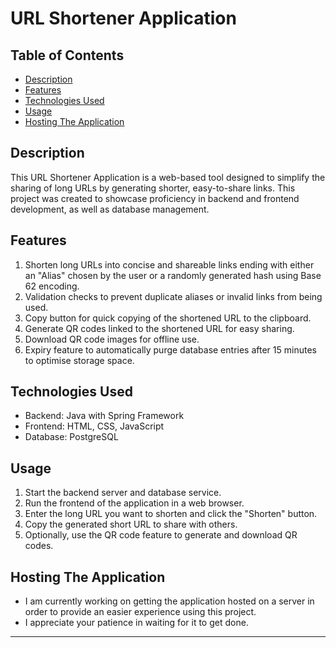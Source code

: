 # URL Shortener Application

## Table of Contents
- [Description](#description)
- [Features](#features)
- [Technologies Used](#technologies-used)
- [Usage](#usage)
- [Hosting The Application](#hosting-the-application)

## Description
This URL Shortener Application is a web-based tool designed to simplify the sharing of long URLs by generating shorter, easy-to-share links. This project was created to showcase proficiency in backend and frontend development, as well as database management.

## Features
1. Shorten long URLs into concise and shareable links ending with either an "Alias" chosen by the user or a randomly generated hash using Base 62 encoding.
2. Validation checks to prevent duplicate aliases or invalid links from being used.
3. Copy button for quick copying of the shortened URL to the clipboard.
4. Generate QR codes linked to the shortened URL for easy sharing.
5. Download QR code images for offline use.
6. Expiry feature to automatically purge database entries after 15 minutes to optimise storage space.

## Technologies Used
- Backend: Java with Spring Framework
- Frontend: HTML, CSS, JavaScript
- Database: PostgreSQL

## Usage
1. Start the backend server and database service.
2. Run the frontend of the application in a web browser.
3. Enter the long URL you want to shorten and click the "Shorten" button.
4. Copy the generated short URL to share with others.
5. Optionally, use the QR code feature to generate and download QR codes.

## Hosting The Application
- I am currently working on getting the application hosted on a server in order to provide an easier experience using this project.
- I appreciate your patience in waiting for it to get done.


---
